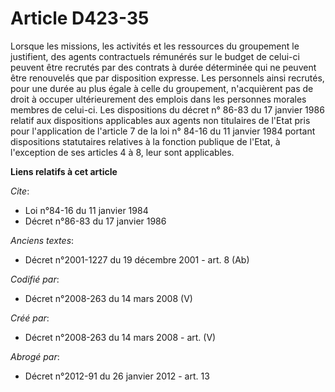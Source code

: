 # Article D423-35

Lorsque les missions, les activités et les ressources du groupement le justifient, des agents contractuels rémunérés sur le
budget de celui-ci peuvent être recrutés par des contrats à durée déterminée qui ne peuvent être renouvelés que par
disposition expresse. Les personnels ainsi recrutés, pour une durée au plus égale à celle du groupement, n'acquièrent pas de
droit à occuper ultérieurement des emplois dans les personnes morales membres de celui-ci. Les dispositions du décret n°
86-83 du 17 janvier 1986 relatif aux dispositions applicables aux agents non titulaires de l'Etat pris pour l'application de
l'article 7 de la loi n° 84-16 du 11 janvier 1984 portant dispositions statutaires relatives à la fonction publique de
l'Etat, à l'exception de ses articles 4 à 8, leur sont applicables.

**Liens relatifs à cet article**

_Cite_:

  - Loi n°84-16 du 11 janvier 1984
  - Décret n°86-83 du 17 janvier 1986

_Anciens textes_:

  - Décret n°2001-1227 du 19 décembre 2001 - art. 8 (Ab)

_Codifié par_:

  - Décret n°2008-263 du 14 mars 2008 (V)

_Créé par_:

  - Décret n°2008-263 du 14 mars 2008 - art. (V)

_Abrogé par_:

  - Décret n°2012-91 du 26 janvier 2012 - art. 13
